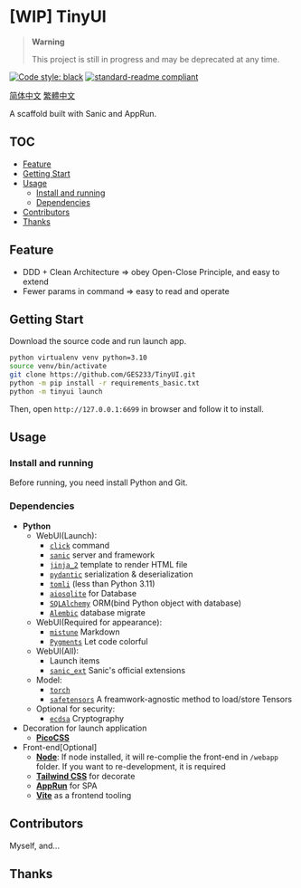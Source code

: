 # [WIP] TinyUI

> **Warning**
> 
> This project is still in progress and may be deprecated at any time.

[![Code style: black](https://img.shields.io/badge/code%20style-black-000000.svg?style=flat-square)](https://github.com/psf/black) [![standard-readme compliant](https://img.shields.io/badge/readme%20style-standard-brightgreen.svg?style=flat-square)](https://github.com/RichardLitt/standard-readme)

[简体中文](/README.cmn-Hans.md) [繁體中文](/README.cmn-Hant.md)

A scaffold built with Sanic and AppRun. 

## TOC

- [Feature](#feature)
- [Getting Start](#getting-start)
- [Usage](#usage)
  - [Install and running](#install-and-running)
  - [Dependencies](#dependencies)
- [Contributors](#contributors)
- [Thanks](#thanks)

## Feature

- DDD + Clean Architecture => obey Open-Close Principle, and easy to extend
- Fewer params in command => easy to read and operate

## Getting Start

Download the source code and run launch app.

```bash
python virtualenv venv python=3.10
source venv/bin/activate
git clone https://github.com/GES233/TinyUI.git
python -m pip install -r requirements_basic.txt
python -m tinyui launch
```

Then, open `http://127.0.0.1:6699` in browser and follow it to install.

## Usage

### Install and running

Before running, you need install Python and Git.

### Dependencies

- **Python**
  - WebUI(Launch):
    - [`click`](https://palletsprojects.com/p/click/) command
    - [`sanic`](https://sanic.dev/) server and framework
    - [`jinja_2`](https://palletsprojects.com/p/jinja/) template to render HTML file
    - [`pydantic`](https://pydantic.dev/) serialization & deserialization
    - [`tomli`](https://github.com/hukkin/tomli) (less than Python 3.11)
    - [`aiosqlite`](https://aiosqlite.omnilib.dev) for Database
    - [`SQLAlchemy`](https://www.sqlalchemy.org) ORM(bind Python object with database)
    - [`Alembic`](https://alembic.sqlalchemy.org/) database migrate
  - WebUI(Required for appearance):
    - [`mistune`](https://mistune.lepture.com/) Markdown
    - [`Pygments`](https://https://pygments.org/) Let code colorful
  - WebUI(All):
    - Launch items
    - [`sanic_ext`](https://sanic.dev/en/plugins/sanic-ext/getting-started.html) Sanic's official extensions
  - Model:
    - [`torch`](https://pytorch.org)
    - [`safetensors`](https://github.com/huggingface/safetensors) A freamwork-agnostic method to load/store Tensors
  - Optional for security:
    - [`ecdsa`](https://github.com/tlsfuzzer/python-ecdsa) Cryptography
- Decoration for launch application
  - [**PicoCSS**](https://picocss.com)
- Front-end[Optional]
  - [**Node**](https://nodejs.org): If node installed, it will re-complie the front-end in `/webapp` folder. If you want to re-development, it is required
  - [**Tailwind CSS**](https://tailwindcss.com) for decorate
  - [**AppRun**](https://apprun.js.org) for SPA
  - [**Vite**](https://vitejs.dev/) as a frontend tooling

## Contributors

Myself, and...

## Thanks
